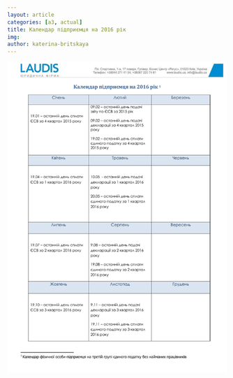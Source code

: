 ```yaml
---
layout: article
categories: [a3, actual]
title: Календар підприємця на 2016 рік 
img:
author: katerina-britskaya
--- 
```

![Календар підприємця на 2016 рік ](/images/KP2016.png)
